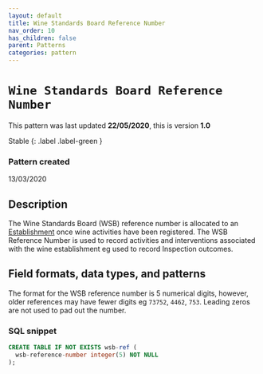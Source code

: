 ```yaml
---
layout: default
title: Wine Standards Board Reference Number
nav_order: 10
has_children: false
parent: Patterns
categories: pattern
---
```


# `Wine Standards Board Reference Number`

This pattern was last updated **22/05/2020**, this is version **1.0**

Stable
{: .label .label-green }

### Pattern created

13/03/2020

## Description
The Wine Standards Board (WSB) reference number is allocated to an [Establishment](docs/entities/establishment.md) once wine activities have been registered.  The WSB Reference Number is used to record activities and interventions associated with the wine establishment eg used to record Inspection outcomes.

## Field formats, data types, and patterns
The format for the WSB reference number is 5 numerical digits, however, older references may have fewer digits eg `73752`, `4462`, `753`.  Leading zeros are not used to pad out the number.

### SQL snippet
```sql
CREATE TABLE IF NOT EXISTS wsb-ref (
  wsb-reference-number integer(5) NOT NULL
);
```
